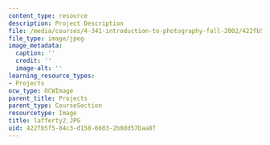 ```yaml
---
content_type: resource
description: Project Description
file: /media/courses/4-341-introduction-to-photography-fall-2002/422fb5f584c3d15866032b0dd57baa8f_lafferty2.JPG
file_type: image/jpeg
image_metadata:
  caption: ''
  credit: ''
  image-alt: ''
learning_resource_types:
- Projects
ocw_type: OCWImage
parent_title: Projects
parent_type: CourseSection
resourcetype: Image
title: lafferty2.JPG
uid: 422fb5f5-84c3-d158-6603-2b0dd57baa8f
---
```

